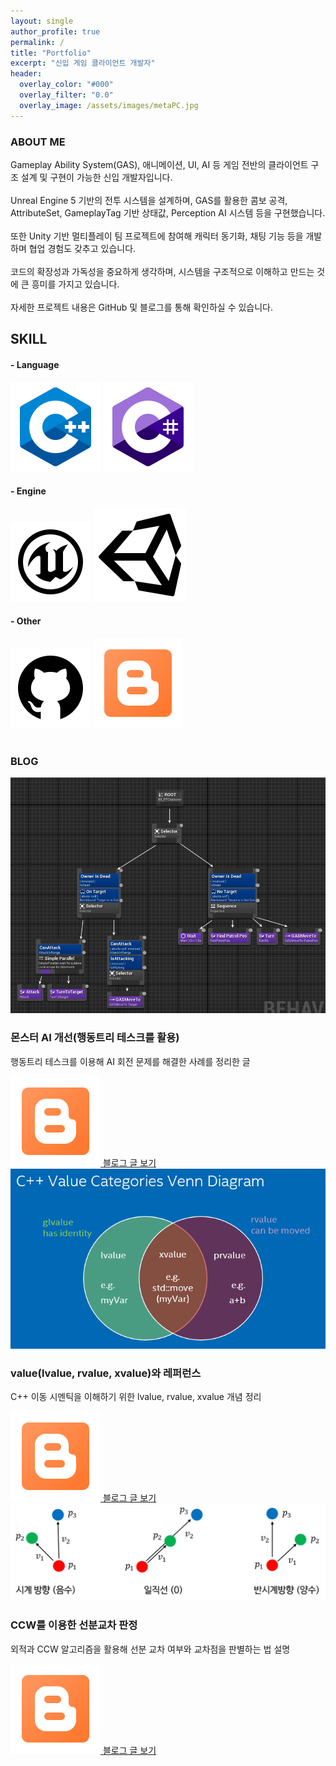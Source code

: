 ```yaml
---
layout: single
author_profile: true
permalink: /
title: "Portfolio"
excerpt: "신입 게임 클라이언트 개발자"
header:
  overlay_color: "#000"
  overlay_filter: "0.0"
  overlay_image: /assets/images/metaPC.jpg
---
```


<h3> ABOUT ME </h3>

Gameplay Ability System(GAS), 애니메이션, UI, AI 등 게임 전반의 클라이언트 구조 설계 및 구현이 가능한 신입 개발자입니다. <br>
<br>
Unreal Engine 5 기반의 전투 시스템을 설계하며, GAS를 활용한 콤보 공격, AttributeSet, GameplayTag 기반 상태값, Perception AI 시스템 등을 구현했습니다.<br> 
<br>
또한 Unity 기반 멀티플레이 팀 프로젝트에 참여해 캐릭터 동기화, 채팅 기능 등을 개발하며 협업 경험도 갖추고 있습니다.<br>
<br>
코드의 확장성과 가독성을 중요하게 생각하며, 시스템을 구조적으로 이해하고 만드는 것에 큰 흥미를 가지고 있습니다.<br>
<br>
자세한 프로젝트 내용은 GitHub 및 블로그를 통해 확인하실 수 있습니다. <br>

<div class="skill_section">
  <h2> SKILL </h2>

  <div class="Language">
  <h4> - Language </h4>
    <div class="image"> 
      <img src="/assets/images/cpp.png" alt=""> 
      <img src="/assets/images/csharp.png" alt=""> 
    </div>
  </div>

  <div class="Engine">
  <h4> - Engine </h4>
    <div class="image"> 
      <img src="/assets/images/unreal.png" alt=""> 
      <img src="/assets/images/unity.png" alt=""> 
    </div>
  </div>

  <div class="Other">
  <h4> - Other </h4>
    <div class="image"> 
      <img src="/assets/images/github.png" alt=""> 
      <img src="/assets/images/blog.png" alt=""> 
    </div>
  </div>
</div>

<br>

<h3>BLOG</h3>

<div class="blog-section">
  <div class="blog-card">
    <img src="/assets/images/tree.png" alt="블로그 썸네일" class="blog-image" />

  <div class="blog-info">
    <h3>몬스터 AI 개선(행동트리 테스크를 활용)</h3>
    <p>행동트리 테스크를 이용해 AI 회전 문제를 해결한 사례를 정리한 글</p>
    <a href="https://k99812.tistory.com/155" target="_blank" class="blog-link">
      <img src="/assets/images/blog.png"
           alt="블로그 링크"
           class="blog-icon" />
        <span>블로그 글 보기</span>
    </a>
  </div>
  </div>

  <div class="blog-card">
    <img src="/assets/images/value.png" alt="블로그 썸네일" class="blog-image" />

  <div class="blog-info">
      <h3>value(lvalue, rvalue, xvalue)와 레퍼런스</h3>
      <p>C++ 이동 시멘틱을 이해하기 위한 lvalue, rvalue, xvalue 개념 정리</p>
      <a href="https://k99812.tistory.com/157" target="_blank" class="blog-link">
        <img src="/assets/images/blog.png"
           alt="블로그 링크"
           class="blog-icon" />
        <span>블로그 글 보기</span>
      </a>
    </div>
  </div>

  <div class="blog-card">
    <img src="/assets/images/ccw.png" alt="블로그 썸네일" class="blog-image" />

  <div class="blog-info">
    <h3>CCW를 이용한 선분교차 판정</h3>
    <p>외적과 CCW 알고리즘을 활용해 선분 교차 여부와 교차점을 판별하는 법 설명</p>
    <a href="https://k99812.tistory.com/156" target="_blank" class="blog-link">
      <img src="/assets/images/blog.png"
           alt="블로그 링크"
           class="blog-icon" />
        <span>블로그 글 보기</span>
    </a>
  </div>
  </div>
</div>